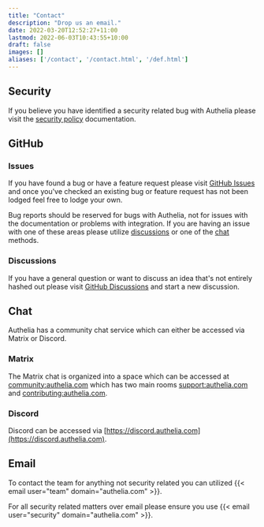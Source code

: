 ```yaml
---
title: "Contact"
description: "Drop us an email."
date: 2022-03-20T12:52:27+11:00
lastmod: 2022-06-03T10:43:55+10:00
draft: false
images: []
aliases: ['/contact', '/contact.html', '/def.html']
---
```


## Security

If you believe you have identified a security related bug with Authelia please visit the [security policy](security.md)
documentation.

## GitHub

### Issues

If you have found a bug or have a feature request please visit
[GitHub Issues](https://github.com/authelia/authelia/issues) and once you've checked an existing bug or feature request
has not been lodged feel free to lodge your own.

Bug reports should be reserved for bugs with Authelia, not for issues with the documentation or problems with
integration. If you are having an issue with one of these areas please utilize [discussions](#discussions) or one of
the [chat](#chat) methods.

### Discussions

If you have a general question or want to discuss an idea that's not entirely hashed out please visit
[GitHub Discussions](https://github.com/authelia/authelia/discussions) and start a new discussion.

## Chat

Authelia has a community chat service which can either be accessed via Matrix or Discord.

### Matrix

The Matrix chat is organized into a space which can be accessed at
[community:authelia.com](https://matrix.to/#/#community:authelia.com) which has two main rooms
[support:authelia.com](https://matrix.to/#/#support:authelia.com) and
[contributing:authelia.com](https://matrix.to/#/#contributing:authelia.com).

### Discord

Discord can be accessed via [https://discord.authelia.com](https://discord.authelia.com).

## Email

To contact the team for anything not security related you can utilized {{< email user="team" domain="authelia.com" >}}.

For all security related matters over email please ensure you use {{< email user="security" domain="authelia.com" >}}.
